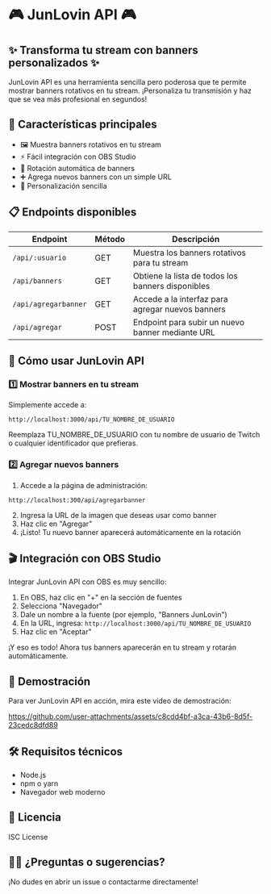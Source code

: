 # 🎮 JunLovin API 🎮

## ✨ Transforma tu stream con banners personalizados ✨

JunLovin API es una herramienta sencilla pero poderosa que te permite mostrar banners rotativos en tu stream. ¡Personaliza tu transmisión y haz que se vea más profesional en segundos!

## 🚀 Características principales

- 🖼️ Muestra banners rotativos en tu stream
- ⚡ Fácil integración con OBS Studio
- 🔄 Rotación automática de banners
- ➕ Agrega nuevos banners con un simple URL
- 🎨 Personalización sencilla

## 📋 Endpoints disponibles

| Endpoint | Método | Descripción |
|----------|--------|-------------|
| `/api/:usuario` | GET | Muestra los banners rotativos para tu stream |
| `/api/banners` | GET | Obtiene la lista de todos los banners disponibles |
| `/api/agregarbanner` | GET | Accede a la interfaz para agregar nuevos banners |
| `/api/agregar` | POST | Endpoint para subir un nuevo banner mediante URL |


## 🔧 Cómo usar JunLovin API

### 1️⃣ Mostrar banners en tu stream

Simplemente accede a:

```
http://localhost:3000/api/TU_NOMBRE_DE_USUARIO
```

Reemplaza TU_NOMBRE_DE_USUARIO con tu nombre de usuario de Twitch o cualquier identificador que prefieras.

### 2️⃣ Agregar nuevos banners

1. Accede a la página de administración:

```
http://localhost:300/api/agregarbanner
```

2. Ingresa la URL de la imagen que deseas usar como banner
3. Haz clic en "Agregar"
4. ¡Listo! Tu nuevo banner aparecerá automáticamente en la rotación

## 🎬 Integración con OBS Studio

Integrar JunLovin API con OBS es muy sencillo:

1. En OBS, haz clic en "+" en la sección de fuentes
2. Selecciona "Navegador"
3. Dale un nombre a la fuente (por ejemplo, "Banners JunLovin")
4. En la URL, ingresa: `http://localhost:3000/api/TU_NOMBRE_DE_USUARIO`
6. Haz clic en "Aceptar"

¡Y eso es todo! Ahora tus banners aparecerán en tu stream y rotarán automáticamente.

## 🎥 Demostración

Para ver JunLovin API en acción, mira este video de demostración:

https://github.com/user-attachments/assets/c8cdd4bf-a3ca-43b6-8d5f-23cedc8dfd89

## 🛠️ Requisitos técnicos

- Node.js
- npm o yarn
- Navegador web moderno

## 📝 Licencia

ISC License

## 👨‍💻 ¿Preguntas o sugerencias?

¡No dudes en abrir un issue o contactarme directamente!
